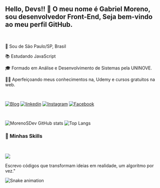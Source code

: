 ## Hello, Devs!! 👋 O meu nome é Gabriel Moreno, sou desenvolvedor Front-End, Seja bem-vindo ao meu perfil GitHub. 

<br>
<p>
🔰 Sou de São Paulo/SP, Brasil<br/>
  
📚 Estudando JavaScript<br/>

🎓 Formado em Análise e Desenvolvimento de Sistemas pela UNINOVE.<br/>

👨‍💻 Aperfeiçoando meus conhecimentos na, Udemy e cursos gratuitos na web.
</p>
<br/>





[![Blog](https://img.shields.io/website?label=MorenoSDev.com&style=for-the-badge&url=https://gabrielmoreno.com.br)](https://www.gabrielmoreno.com.br/)
[![linkedin](https://img.shields.io/badge/LinkedIn-0077B5?style=for-the-badge&logo=linkedin&logoColor=white)]()
[![Instagram](https://img.shields.io/badge/Instagram-E4405F?style=for-the-badge&logo=instagram&logoColor=white)](https://www.instagram.com/gabrielmk301/)
[![Facebook](https://img.shields.io/badge/Facebook-1877F2?style=for-the-badge&logo=facebook&logoColor=white)](https://www.facebook.com/profile.php?id=100006752407914)

<br/>

![MorenoSDev GitHub stats](https://github-readme-stats.vercel.app/api?username=MorenoSDev&show_icons=true&theme=dracula)
![Top Langs](https://github-readme-stats.vercel.app/api/top-langs/?username=anuraghazra&layout=compact)


### 🚀 Minhas Skills ###
<div style="display: inline_block"><br/>
<p>
  <a href="https://skillicons.dev">
    <img src="https://skillicons.dev/icons?i=git,html,css,js,ts,react,tailwind" />
  </a>
</p> 
Escrevo códigos que transformam ideias em realidade, um algoritmo por vez."
</div>

![Snake animation](https://github.com/LuigiGF/LuigiGF/blob/output/github-contribution-grid-snake.svg)
